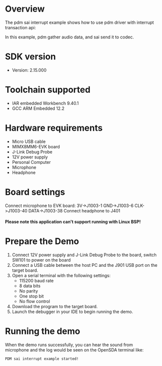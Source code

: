 Overview
========
The pdm sai interrupt example shows how to use pdm driver with interrupt transaction api:

In this example, pdm gather audio data, and sai send it to codec.

SDK version
===========
- Version: 2.15.000

Toolchain supported
===================
- IAR embedded Workbench  9.40.1
- GCC ARM Embedded  12.2

Hardware requirements
=====================
- Micro USB cable
- MIMX8MM6-EVK  board
- J-Link Debug Probe
- 12V power supply
- Personal Computer
- Microphone
- Headphone

Board settings
==============
Connect microphone to EVK board:
3V->J1003-1
GND->J1003-6
CLK->J1003-40
DATA->J1003-38
Connect headphone to J401

#### Please note this application can't support running with Linux BSP! ####

Prepare the Demo
================
1.  Connect 12V power supply and J-Link Debug Probe to the board, switch SW101 to power on the board
2.  Connect a USB cable between the host PC and the J901 USB port on the target board.
3.  Open a serial terminal with the following settings:
    - 115200 baud rate
    - 8 data bits
    - No parity
    - One stop bit
    - No flow control
4.  Download the program to the target board.
5.  Launch the debugger in your IDE to begin running the demo.


Running the demo
================
When the demo runs successfully, you can hear the sound from microphone and the log would be seen on the OpenSDA terminal like:

~~~~~~~~~~~~~~~~~~~
PDM sai interrupt example started!
~~~~~~~~~~~~~~~~~~~




